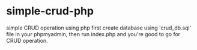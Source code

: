 # simple-crud-php
simple CRUD operation using php
first create database using 'crud_db.sql' file in your phpmyadmin,
then run index.php and you're good to go for CRUD operation.

